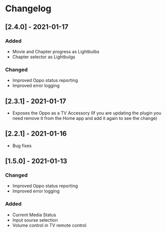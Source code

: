 # Changelog
## [2.4.0] - 2021-01-17
### Added
- Movie and Chapter progress as Lightbulbs
- Chapter selector as Lightbulgs
### Changed
- Improved Oppo status reporting
- Improved error logging

## [2.3.1] - 2021-01-17
- Exposes the Oppo as a TV Accessory (If you are updating the plugin you need remove it from the Home app and add it again to see the change)
## [2.2.1] - 2021-01-16
- Bug fixes
## [1.5.0] - 2021-01-13
### Changed
- Improved Oppo status reporting
- Improved error logging
### Added
- Current Media Status
- Input sourse selection
- Volume control in TV remote control
